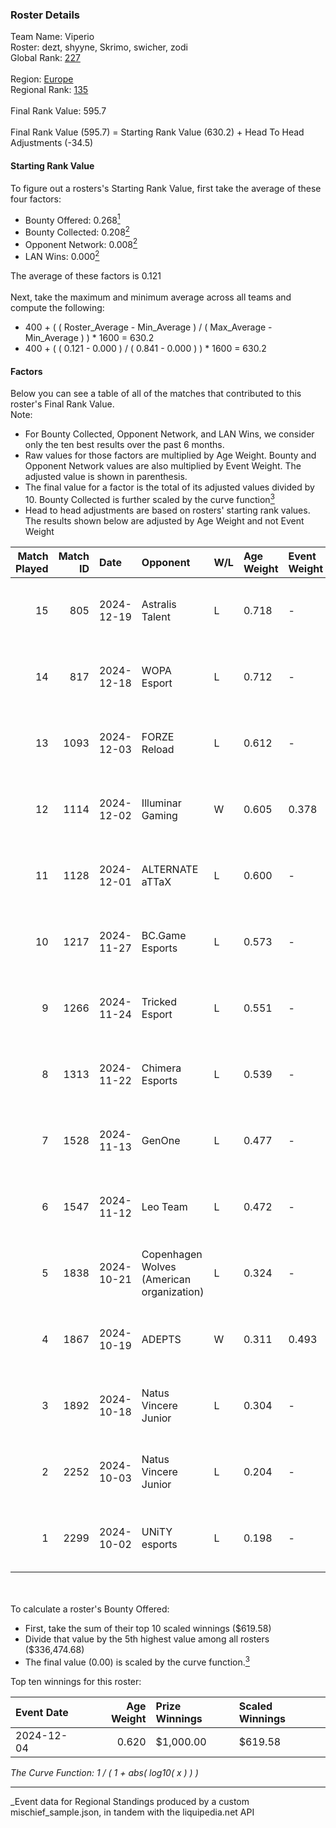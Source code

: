 ### Roster Details<br />
Team Name: Viperio<br />
Roster: dezt, shyyne, Skrimo, swicher, zodi<br />
Global Rank: [227](../../standings_global_2025_03_01.md)<br />
<br />
Region: [Europe]( ../../standings_europe_2025_03_01.md)<br />
Regional Rank: [135]( ../../standings_europe_2025_03_01.md)<br />
<br />
Final Rank Value:  595.7<br />
<br />
Final Rank Value (595.7) = Starting Rank Value (630.2) + Head To Head Adjustments (-34.5)<br />

#### Starting Rank Value<br />
To figure out a rosters's Starting Rank Value, first take the average of these four factors:<br />
- Bounty Offered: 0.268[<sup>1</sup>](#table2)
- Bounty Collected: 0.208[<sup>2</sup>](#table1)
- Opponent Network: 0.008[<sup>2</sup>](#table1)
- LAN Wins: 0.000[<sup>2</sup>](#table1)

The average of these factors is 0.121<br />
<br />
Next, take the maximum and minimum average across all teams and compute the following:<br />
- 400 + ( ( Roster_Average - Min_Average ) / ( Max_Average - Min_Average ) ) * 1600 = 630.2
- 400 + ( ( 0.121 - 0.000 ) / ( 0.841 - 0.000 ) ) * 1600 = 630.2


#### Factors<br />
Below you can see a table of all of the matches that contributed to this roster's Final Rank Value.<br />
Note:<br />

- For Bounty Collected, Opponent Network, and LAN Wins, we consider only the ten best results over the past 6 months.
- Raw values for those factors are multiplied by Age Weight. Bounty and Opponent Network values are also multiplied by Event Weight. The adjusted value is shown in parenthesis.
- The final value for a factor is the total of its adjusted values divided by 10. Bounty Collected is further scaled by the curve function[<sup>3</sup>](#curveFunction)
- Head to head adjustments are based on rosters' starting rank values. The results shown below are adjusted by Age Weight and not Event Weight
<span id="table1"></span><br />


| Match Played | Match ID | Date       | Opponent                                  | W/L | Age Weight | Event Weight | Bounty Collected | Opponent Network | LAN Wins  | H2H Adj. | Roster                               |
| -: | -: | :- | :- | :- | :- | :- | :- | :- | :- | -: | :- |
|           15 |      805 | 2024-12-19 | Astralis Talent                           | L   | 0.718      | -            | -                | -                | -         |    -8.24 | dezt, shyyne, Skrimo, swicher, zodi  |
|           14 |      817 | 2024-12-18 | WOPA Esport                               | L   | 0.712      | -            | -                | -                | -         |    -6.21 | dezt, shyyne, Skrimo, swicher, zodi  |
|           13 |     1093 | 2024-12-03 | FORZE Reload                              | L   | 0.612      | -            | -                | -                | -         |    -7.28 | dezt, shyyne, Skrimo, swicher, zodi  |
|           12 |     1114 | 2024-12-02 | Illuminar Gaming                          | W   | 0.605      | 0.378        | 0.007 (0.002)    | 0.323 (0.074)    | 0 (0.000) |    13.54 | dezt, shyyne, Skrimo, swicher, zodi  |
|           11 |     1128 | 2024-12-01 | ALTERNATE aTTaX                           | L   | 0.600      | -            | -                | -                | -         |    -3.33 | dezt, shyyne, Skrimo, swicher, zodi  |
|           10 |     1217 | 2024-11-27 | BC.Game Esports                           | L   | 0.573      | -            | -                | -                | -         |    -4.88 | dezt, shyyne, Skrimo, swicher, zodi  |
|            9 |     1266 | 2024-11-24 | Tricked Esport                            | L   | 0.551      | -            | -                | -                | -         |    -3.65 | dezt, Silence, Skrimo, swicher, zodi |
|            8 |     1313 | 2024-11-22 | Chimera Esports                           | L   | 0.539      | -            | -                | -                | -         |    -3.17 | dezt, Silence, Skrimo, swicher, zodi |
|            7 |     1528 | 2024-11-13 | GenOne                                    | L   | 0.477      | -            | -                | -                | -         |    -4.45 | dezt, Silence, Skrimo, swicher, zodi |
|            6 |     1547 | 2024-11-12 | Leo Team                                  | L   | 0.472      | -            | -                | -                | -         |    -4.36 | dezt, Silence, Skrimo, swicher, zodi |
|            5 |     1838 | 2024-10-21 | Copenhagen Wolves (American organization) | L   | 0.324      | -            | -                | -                | -         |    -2.29 | dezt, shyyne, Skrimo, swicher, zodi  |
|            4 |     1867 | 2024-10-19 | ADEPTS                                    | W   | 0.311      | 0.493        | 0.000 (0.000)    | 0.046 (0.007)    | 0 (0.000) |     3.28 | dezt, shyyne, Skrimo, swicher, zodi  |
|            3 |     1892 | 2024-10-18 | Natus Vincere Junior                      | L   | 0.304      | -            | -                | -                | -         |    -0.98 | dezt, shyyne, Skrimo, swicher, zodi  |
|            2 |     2252 | 2024-10-03 | Natus Vincere Junior                      | L   | 0.204      | -            | -                | -                | -         |    -0.67 | dezt, shyyne, Skrimo, swicher, zodi  |
|            1 |     2299 | 2024-10-02 | UNiTY esports                             | L   | 0.198      | -            | -                | -                | -         |    -1.84 | dezt, shyyne, Skrimo, swicher, zodi  |

<br />
<span id="table2"></span><br />
To calculate a roster's Bounty Offered:<br />

- First, take the sum of their top 10 scaled winnings ($619.58)
- Divide that value by the 5th highest value among all rosters ($336,474.68)
- The final value (0.00) is scaled by the curve function.[<sup>3</sup>](#curveFunction)

Top ten winnings for this roster:<br />

| Event Date | Age Weight | Prize Winnings | Scaled Winnings |
| :- | -: | :- | :- |
| 2024-12-04 |      0.620 | $1,000.00      | $619.58         |


<span id="curveFunction"></span>_The Curve Function: 1 / ( 1 + abs( log10( x ) ) )_<br />

---
_Event data for Regional Standings produced by a custom mischief_sample.json, in tandem with the liquipedia.net API<br />
